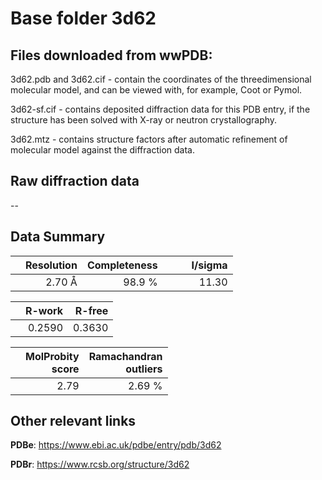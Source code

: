 # Base folder 3d62

## Files downloaded from wwPDB:

3d62.pdb and 3d62.cif - contain the coordinates of the threedimensional molecular model, and can be viewed with, for example, Coot or Pymol.

3d62-sf.cif - contains deposited diffraction data for this PDB entry, if the structure has been solved with X-ray or neutron crystallography.

3d62.mtz - contains structure factors after automatic refinement of molecular model against the diffraction data.

## Raw diffraction data

--<br> 

## Data Summary
|   | Resolution | Completeness| I/sigma |
|---|-------------:|----------------:|--------------:|
|   |2.70 Å|98.9  %|<img width=50/>11.30|

|   | **R-work**| **R-free**   
|---|-------------:|----------------:|           
||  0.2590|  0.3630|

|   |**MolProbity<br>score**| **Ramachandran<br>outliers** 
|---|-------------:|----------------:|
||  2.79|  2.69 %|

 

 



## Other relevant links 
**PDBe**:  https://www.ebi.ac.uk/pdbe/entry/pdb/3d62
 
**PDBr**: https://www.rcsb.org/structure/3d62 

